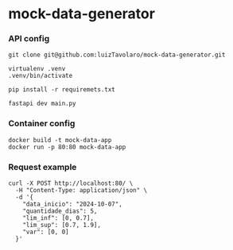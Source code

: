 # mock-data-generator

### API config
```
git clone git@github.com:luizTavolaro/mock-data-generator.git

virtualenv .venv
.venv/bin/activate

pip install -r requiremets.txt

fastapi dev main.py
```

### Container config
```
docker build -t mock-data-app
docker run -p 80:80 mock-data-app 
```

### Request example
```
curl -X POST http://localhost:80/ \
  -H "Content-Type: application/json" \
  -d '{
    "data_inicio": "2024-10-07",
    "quantidade_dias": 5,
    "lim_inf": [0, 0.7],
    "lim_sup": [0.7, 1.9],
    "var": [0, 0]
  }'
```
